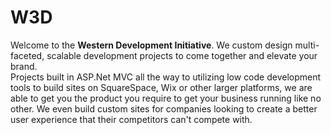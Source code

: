 # W3D
<p>
  Welcome to the <strong>Western Development Initiative</strong>. We custom design multi-faceted, scalable development projects to come together and elevate your brand.
  </br>
  Projects built in ASP.Net MVC all the way to utilizing low code development tools to build sites on SquareSpace, Wix or other larger platforms, we are able to get you the product you require to get your business running like no other. We even build custom sites for companies looking to create a better user experience that their competitors can't compete with.  
</p>
